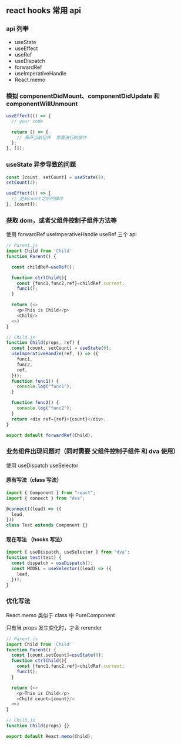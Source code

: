 ## react hooks 常用 api

### api 列举

- useState
- useEffect
- useRef
- useDispatch
- forwardRef
- useImperativeHandle
- React.memo

### 模拟 componentDidMount、componentDidUpdate 和 componentWillUnmount

```javascript
useEffect(() => {
  // your code

  return () => {
    // 离开当前组件  需要进行的操作
  };
}, []);
```

### useState 异步导致的问题

```javascript
const [count, setCount] = useState(1);
setCount(2);

useEffect(() => {
  // 更新count之后的操作
}, [count]);
```

### 获取 dom，或者父组件控制子组件方法等

使用 forwardRef useImperativeHandle useRef 三个 api

```javascript
// Parent.js
import Child from 'Child'
function Parent() {

  const childRef=useRef();

  function ctrlChild(){
    const {func1,func2,ref}=childRef.current;
    func1();
  }

  return (<>
    <p>This is Child</p>
    <Child/>
  <>)
}
```

```javascript
// Child.js
function Child(props, ref) {
  const [count, setCount] = useState(0);
  useImperativeHandle(ref, () => ({
    func1,
    func2,
    ref,
  }));
  function func1() {
    console.log("func1");
  }

  function func2() {
    console.log("func2");
  }
  return <div ref={ref}>{count}</div>;
}

export default forwardRef(Child);
```

### 业务组件出现问题时（同时需要 父组件控制子组件 和 dva 使用）

使用 useDispatch useSelector

#### 原有写法（class 写法）

```javascript
import { Component } from "react";
import { connect } from "dva";

@connect((lead) => ({
  lead,
}))
class Test extends Component {}
```

#### 现在写法 （hooks 写法）

```javascript
import { useDispatch, useSelector } from "dva";
function test(test) {
  const dispatch = useDispatch();
  const MODEL = useSelector((lead) => ({
    lead,
  }));
}
```

### 优化写法

React.memo 类似于 class 中 PureComponent

只有当 props 发生变化时，才会 rerender

```javascript
// Parent.js
import Child from 'Child'
function Parent() {
  const [count,setCount]=useState(0);
  function ctrlChild(){
    const {func1,func2,ref}=childRef.current;
    func1();
  }

  return (<>
    <p>This is Child</p>
    <Child count={count}/>
  <>)
}
```

```javascript
// Child.js
function Child(props) {}

export default React.memo(Child);
```
